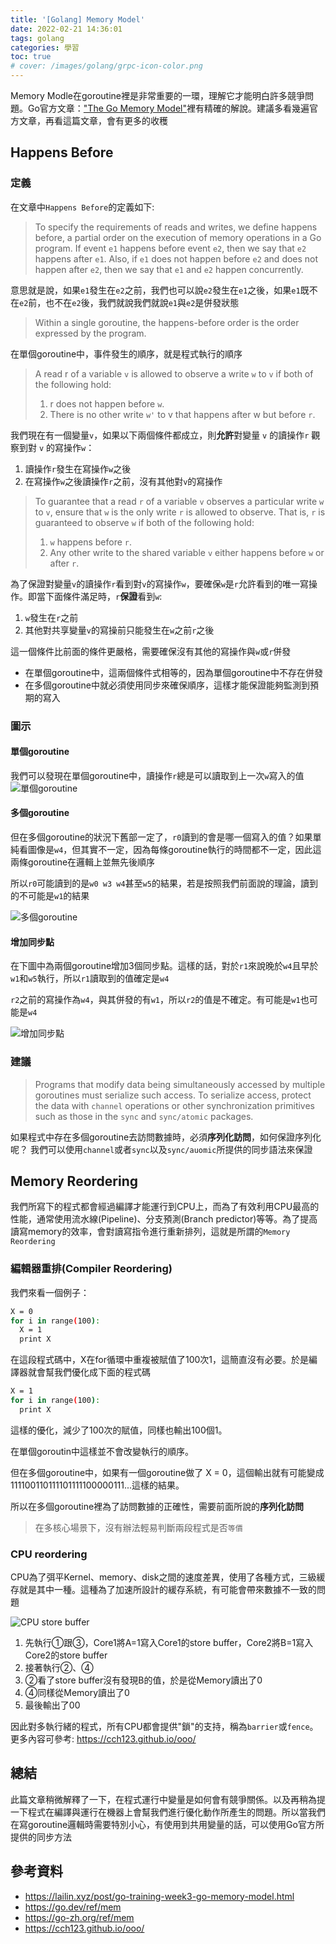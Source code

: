 ```yaml
---
title: '[Golang] Memory Model'
date: 2022-02-21 14:36:01
tags: golang
categories: 學習
toc: true
# cover: /images/golang/grpc-icon-color.png
---
```


Memory Modle在goroutine裡是非常重要的一環，理解它才能明白許多競爭問題。Go官方文章：["The Go Memory Model"](https://go.dev/ref/mem)裡有精確的解說。建議多看幾遍官方文章，再看這篇文章，會有更多的收穫

<!-- more -->

## Happens Before

### 定義

在文章中`Happens Before`的定義如下:

> To specify the requirements of reads and writes, we define happens before, a partial order on the execution of memory operations in a Go program. If event `e1` happens before event `e2`, then we say that `e2` happens after `e1`. Also, if `e1` does not happen before `e2` and does not happen after `e2`, then we say that `e1` and `e2` happen concurrently.

意思就是說，如果`e1`發生在`e2`之前，我們也可以說`e2`發生在`e1`之後，如果`e1`既不在`e2`前，也不在`e2`後，我們就說我們就說`e1`與`e2`是併發狀態

> Within a single goroutine, the happens-before order is the order expressed by the program.

在單個goroutine中，事件發生的順序，就是程式執行的順序

> A read r of a variable `v` is allowed to observe a write `w` to `v` if both of the following hold:
>
> 1. r does not happen before `w`.
> 2. There is no other write `w'` to v that happens after w but before `r`.

我們現在有一個變量`v`，如果以下兩個條件都成立，則**允許**對變量 `v` 的讀操作`r` 觀察到對 `v` 的寫操作`w`：

1. 讀操作`r`發生在寫操作`w`之後
2. 在寫操作`w`之後讀操作`r`之前，沒有其他對`v`的寫操作

> To guarantee that a read `r` of a variable `v` observes a particular write `w` to `v`, ensure that `w` is the only write `r` is allowed to observe. That is, `r` is guaranteed to observe `w` if both of the following hold:
>
> 1. `w` happens before `r`.
> 2. Any other write to the shared variable `v` either happens before `w` or after `r`.

為了保證對變量`v`的讀操作`r`看到對`v`的寫操作`w`，要確保`w`是`r`允許看到的唯一寫操作。即當下面條件滿足時，`r`**保證**看到`w`:

1. `w`發生在`r`之前
2. 其他對共享變量`v`的寫操前只能發生在`w`之前`r`之後

這一個條件比前面的條件更嚴格，需要確保沒有其他的寫操作與`w`或`r`併發

+ 在單個goroutine中，這兩個條件式相等的，因為單個goroutine中不存在併發
+ 在多個goroutine中就必須使用同步來確保順序，這樣才能保證能夠監測到預期的寫入

### 圖示

#### 單個goroutine

我們可以發現在單個goroutine中，讀操作`r`總是可以讀取到上一次`w`寫入的值
![單個goroutine](/images/golang/memory-model/single-goroutine.png)

#### 多個goroutine

但在多個goroutine的狀況下舊部一定了，`r0`讀到的會是哪一個寫入的值？如果單純看圖像是`w4`，但其實不一定，因為每條goroutine執行的時間都不一定，因此這兩條goroutine在邏輯上並無先後順序

所以`r0`可能讀到的是`w0 w3 w4`甚至`w5`的結果，若是按照我們前面說的理論，讀到的不可能是`w1`的結果

![多個goroutine](/images/golang/memory-model/multi-goroutine.png)

#### 增加同步點

在下圖中為兩個goroutine增加3個同步點。這樣的話，對於`r1`來說晚於`w4`且早於`w1`和`w5`執行，所以`r1`讀取到的值確定是`w4`

`r2`之前的寫操作為`w4`，與其併發的有`w1`，所以`r2`的值是不確定。有可能是`w1`也可能是`w4`

![增加同步點](/images/golang/memory-model/sync.png)

### 建議

> Programs that modify data being simultaneously accessed by multiple goroutines must serialize such access.
To serialize access, protect the data with `channel` operations or other synchronization primitives such as those in the `sync` and `sync/atomic` packages.

如果程式中存在多個goroutine去訪問數據時，必須**序列化訪問**，如何保證序列化呢？ 我們可以使用`channel`或者`sync`以及`sync/auomic`所提供的同步語法來保證

## Memory Reordering

我們所寫下的程式都會經過編譯才能運行到CPU上，而為了有效利用CPU最高的性能，通常使用流水線(Pipeline)、分支預測(Branch predictor)等等。為了提高讀寫memory的效率，會對讀寫指令進行重新排列，這就是所謂的`Memory Reordering`

### 編輯器重排(Compiler Reordering)

我們來看一個例子：

```bash
X = 0
for i in range(100):
  X = 1
  print X
```

在這段程式碼中，X在for循環中重複被賦值了100次1，這簡直沒有必要。於是編譯器就會幫我們優化成下面的程式碼

```bash
X = 1
for i in range(100):
  print X
```

這樣的優化，減少了100次的賦值，同樣也輸出100個1。

在單個goroutin中這樣並不會改變執行的順序。

但在多個goroutine中，如果有一個goroutine做了 X = 0，這個輸出就有可能變成111100110111101111100000111...這樣的結果。

所以在多個goroutine裡為了訪問數據的正確性，需要前面所說的**序列化訪問**

> 在多核心場景下，沒有辦法輕易判斷兩段程式是否`等價`

### CPU reordering

CPU為了弭平Kernel、memory、disk之間的速度差異，使用了各種方式，三級緩存就是其中一種。這種為了加速所設計的緩存系統，有可能會帶來數據不一致的問題

![CPU store buffer](/images/golang/memory-model/cpu-store-buffer.png)

1. 先執行①跟③，Core1將A=1寫入Core1的store buffer，Core2將B=1寫入Core2的store buffer
2. 接著執行②、④
3. ②看了store buffer沒有發現B的值，於是從Memory讀出了0
4. ④同樣從Memory讀出了0
5. 最後輸出了00

因此對多執行緒的程式，所有CPU都會提供"鎖"的支持，稱為`barrier`或`fence`。
更多內容可參考: <https://cch123.github.io/ooo/>

## 總結

此篇文章稍微解釋了一下，在程式運行中變量是如何會有競爭關係。以及再稍為提一下程式在編譯與運行在機器上會幫我們進行優化動作所產生的問題。所以當我們在寫goroutine邏輯時需要特別小心，有使用到共用變量的話，可以使用Go官方所提供的同步方法

## 參考資料

+ <https://lailin.xyz/post/go-training-week3-go-memory-model.html>
+ <https://go.dev/ref/mem>
+ <https://go-zh.org/ref/mem>
+ <https://cch123.github.io/ooo/>
